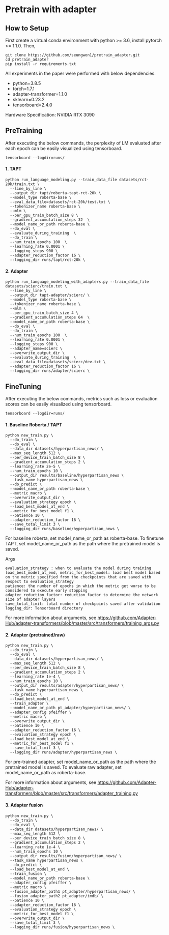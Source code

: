 # Pretrain with adapter

## How to Setup
First create a virtual conda environment with python >= 3.6, install pytorch >= 1.1.0. Then,
```
git clone https://github.com/seungwon1/pretrain_adapter.git
cd pretrain_adapter
pip install -r requirements.txt
```

All experiments in the paper were performed with below dependencies.
- python=3.8.5
- torch=1.7.1
- adapter-transformer=1.1.0
- sklearn=0.23.2
- tensorboard=2.4.0

Hardware Specification: NVIDIA RTX 3090

## PreTraining
After executing the below commands, the perplexity of LM evaluated after each epoch can be easily visualized using tensorboard.
```
tensorboard --logdir=runs/
```

#### 1. TAPT
```
python run_language_modeling.py --train_data_file datasets/rct-20k/train.txt \
  --line_by_line \
  --output_dir tapt/roberta-tapt-rct-20k \
  --model_type roberta-base \
  --eval_data_file=datasets/rct-20k/test.txt \
  --tokenizer_name roberta-base \
  --mlm \
  --per_gpu_train_batch_size 8 \
  --gradient_accumulation_steps 32  \
  --model_name_or_path roberta-base \
  --do_eval \
  --evaluate_during_training  \
  --do_train \
  --num_train_epochs 100  \
  --learning_rate 0.0001 \
  --logging_steps 900 \
  --adapter_reduction_factor 16 \
  --logging_dir runs/tapt/rct-20k \
```

#### 2. Adapter
```
python run_language_modeling_with_adapters.py --train_data_file datasets/scierc/train.txt \
  --line_by_line \
  --output_dir tapt-adapter/scierc/ \
  --model_type roberta-base \
  --tokenizer_name roberta-base \
  --mlm \
  --per_gpu_train_batch_size 4 \
  --gradient_accumulation_steps 64  \
  --model_name_or_path roberta-base \
  --do_eval \
  --do_train \
  --num_train_epochs 100  \
  --learning_rate 0.0001 \
  --logging_steps 900 \
  --adapter_name=scierc \
  --overwrite_output_dir \
  --evaluate_during_training  \
  --eval_data_file=datasets/scierc/dev.txt \
  --adapter_reduction_factor 16 \
  --logging_dir runs/adapter/scierc \
```

## FineTuning
After executing the below commands, metrics such as loss or evaluation scores can be easily visualized using tensorboard.
```
tensorboard --logdir=runs/
```

#### 1. Baseline Roberta / TAPT
```
python new_train.py \
  --do_train \
  --do_eval \
  --data_dir datasets/hyperpartisan_news/ \
  --max_seq_length 512 \
  --per_device_train_batch_size 8 \
  --gradient_accumulation_steps 2 \
  --learning_rate 2e-5 \
  --num_train_epochs 10 \
  --output_dir results/baseline/hyperpartisan_news \
  --task_name hyperpartisan_news \
  --do_predict \
  --model_name_or_path roberta-base \
  --metric macro \
  --overwrite_output_dir \
  --evaluation_strategy epoch \
  --load_best_model_at_end \
  --metric_for_best_model f1 \
  --patience 10 \
  --adapter_reduction_factor 16 \
  --save_total_limit 3 \
  --logging_dir runs/baseline/hyperpartisan_news \
```

For baseline roberta, set model_name_or_path as roberta-base. To finetune TAPT, set model_name_or_path as the path where the pretrained model is saved.

Args
```
evaluation_strategy : when to evaluate the model during training
load_best_model_at_end, metric_for_best_model: load best model based on the metric specified from the checkpoints that are saved with respect to evaluation_strategy
patience: the number of epochs in which the metric get worse to be considered to execute early stopping
adapter_reduction_factor: reduction_factor to determine the network size of adapter layers
save_total_limit: total number of checkpoints saved after validation 
logging_dir: Tensorboard directory 
```
For more information about arguments, see
https://github.com/Adapter-Hub/adapter-transformers/blob/master/src/transformers/training_args.py

#### 2. Adapter (pretrained/raw)
```
python new_train.py \
  --do_train \
  --do_eval \
  --data_dir datasets/hyperpartisan_news/ \
  --max_seq_length 512 \
  --per_device_train_batch_size 8 \
  --gradient_accumulation_steps 2 \
  --learning_rate 1e-4 \
  --num_train_epochs 10 \
  --output_dir results/adapter/hyperpartisan_news/ \
  --task_name hyperpartisan_news \
  --do_predict \
  --load_best_model_at_end \
  --train_adapter \
  --model_name_or_path pt_adapter/hyperpartisan_news/ \
  --adapter_config pfeiffer \
  --metric macro \
  --overwrite_output_dir \
  --patience 10 \
  --adapter_reduction_factor 16 \
  --evaluation_strategy epoch \
  --load_best_model_at_end \
  --metric_for_best_model f1 \
  --save_total_limit 3 \
  --logging_dir runs/adapter/hyperpartisan_news \
```
For pre-trained adapter, set model_name_or_path as the path where the pretrained model is saved. To evaluate raw adapter, set model_name_or_path as roberta-base.

For more information about arguments, see
https://github.com/Adapter-Hub/adapter-transformers/blob/master/src/transformers/adapter_training.py

#### 3. Adapter fusion
```
python new_train.py \
  --do_train \
  --do_eval \
  --data_dir datasets/hyperpartisan_news/ \
  --max_seq_length 512 \
  --per_device_train_batch_size 8 \
  --gradient_accumulation_steps 2 \
  --learning_rate 1e-4 \
  --num_train_epochs 10 \
  --output_dir results/fusion/hyperpartisan_news/ \
  --task_name hyperpartisan_news \
  --do_predict \
  --load_best_model_at_end \
  --train_fusion \
  --model_name_or_path roberta-base \
  --adapter_config pfeiffer \
  --metric macro \
  --fusion_adapter_path1 pt_adapter/hyperpartisan_news/ \
  --fusion_adapter_path2 pt_adapter/imdb/ \
  --patience 10 \
  --adapter_reduction_factor 16 \
  --evaluation_strategy epoch \
  --metric_for_best_model f1 \
  --overwrite_output_dir \
  --save_total_limit 3 \
  --logging_dir runs/fusion/hyperpartisan_news \
```


